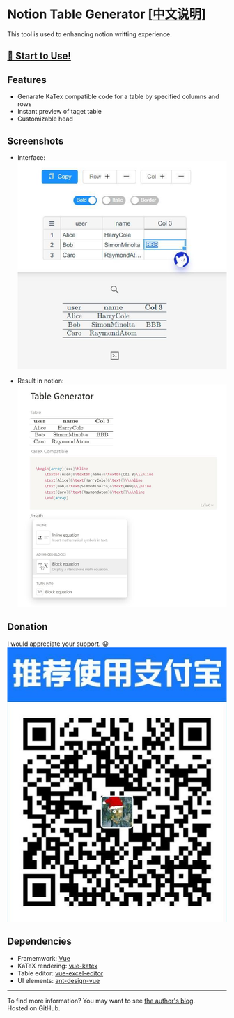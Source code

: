 # Notion Table Generator [[中文说明]](https://github.com/reycn/notion-table/blob/master/README-ZH.MD)
This tool is used to enhancing notion writting experience.  
## [🎈 Start to Use!](https://tab.quoth.win/)  


## Features
- Genarate KaTex compatible code for a table by specified columns and rows
- Instant preview of taget table
- Customizable head

## Screenshots
- Interface:  
![](https://github.com/reycn/notion-table/blob/master/img/preview.jpg?raw=true)  
  
- Result in notion:  
![](https://github.com/reycn/notion-table/blob/master/img/notion.jpg?raw=true)  

## Donation
I would appreciate your support. 😀  
![](https://github.com/reycn/notion-table/blob/master/img/donate.jpg?raw=true)  

## Dependencies
- Framemwork: [Vue](https://github.com/vuejs/vue)
- KaTeX rendering: [vue-katex](https://github.com/lucpotage/vue-katex)
- Table editor: [vue-excel-editor](https://github.com/cscan/vue-excel-editor)
- UI elements: [ant-design-vue](https://github.com/vueComponent/ant-design-vue)

--- 
To find more information? You may want to see [the author's blog](https://quoth.win/).  
Hosted on GitHub.
